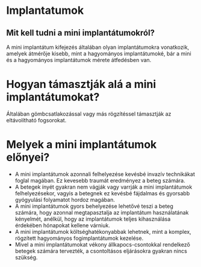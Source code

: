 # Implantatumok

## Mit kell tudni a mini implantátumokról?

A mini implantátum kifejezés általában olyan implantátumokra vonatkozik, amelyek átmérője kisebb, mint a hagyományos implantátumoké, bár a mini és a hagyományos implantátumok mérete átfedésben van.

# Hogyan támasztják alá a mini implantátumokat?


Általában gömbcsatlakozással vagy más rögzítéssel támasztják az eltávolítható fogsorokat.

# Melyek a mini ​​implantátumok előnyei?
 - A mini implantátumok azonnali felhelyezése kevésbé invazív technikákat foglal magában. Ez kevesebb traumát eredményez a beteg számára.
 - A betegek ínyét gyakran nem vágják vagy varrják a mini implantátumok felhelyezésekor, vagyis a betegnek ez kevésbé fájdalmas és gyorsabb gyógyulási folyamatot hordoz magában.
 - A mini implantátumok gyors behelyezése lehetővé teszi a beteg számára, hogy azonnal megtapasztalja az implantátum használatának kényelmét, anélkül, hogy az implantátumok teljes kihasználása érdekében hónapokat kellene várniuk.
 - A mini implantátumok költséghatékonyabbak lehetnek, mint a komplex, rögzített hagyományos fogimplantátumok kezelése.
 - Mivel a mini implantátumokat vékony állkapocs-csontokkal rendelkező betegek számára tervezték, a csontoltásos eljárásokra gyakran nincs szükség.
